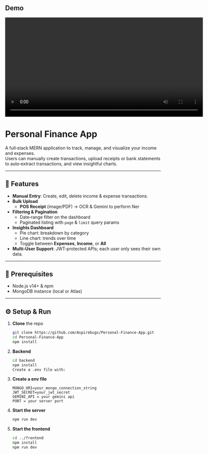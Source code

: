 ## Demo

<video width="640" controls>
  <source src="demo/video.mp4" type="video/mp4">
  Your browser does not support the video tag.
</video>


# Personal Finance App

A full‑stack MERN application to track, manage, and visualize your income and expenses.  
Users can manually create transactions, upload receipts or bank statements to auto‑extract transactions, and view insightful charts.

---

## 🚀 Features

- **Manual Entry**: Create, edit, delete income & expense transactions.  
- **Bulk Upload**  
  - **POS Receipt** (image/PDF) → OCR & Gemini to perform Ner  
- **Filtering & Pagination**  
  - Date‑range filter on the dashboard  
  - Paginated listing with `page` & `limit` query params  
- **Insights Dashboard**  
  - Pie chart: breakdown by category  
  - Line chart: trends over time  
  - Toggle between **Expenses**, **Income**, or **All**  
- **Multi‑User Support**: JWT‑protected APIs; each user only sees their own data.  

---

## 🔧 Prerequisites

- Node.js v14+ & npm  
- MongoDB instance (local or Atlas)  
---

## ⚙️ Setup & Run

1. **Clone** the repo  
   ```bash
   git clone https://github.com/Aspirebugs/Personal-Finance-App.git
   cd Personal-Finance-App
   npm install
   
2. **Backend**
    ```bash
    cd backend
    npm install
    Create a .env file with:

3. **Create a env file**
    ```env
    MONGO_URI=your_mongo_connection_string
    JWT_SECRET=your_jwt_secret
    GEMINI_API = your gemini api
    PORT = your server port
    
4. **Start the server**
   ```bash
   npm run dev

5. **Start the frontend**
   ```bash
   cd ../frontend
   npm install
   npm run dev   

